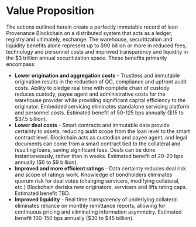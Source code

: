 # Value Proposition

The actions outlined herein create a perfectly immutable record of loan Provenance Blockchain on a distributed system that acts as a ledger, registry and ultimately, exchange. The warehouse, securitization and liquidity benefits alone represent up to $90 billion or more in reduced fees, technology and personnel costs and improved transparency and liquidity in the $3 trillion annual securitization space. These benefits primarily encompass: 

* **Lower origination and aggregation costs** - Trustless and immutable origination results in the reduction of QC, compliance and upfront audit costs. Ability to pledge real time with complete chain of custody reduces custody, payee agent and administrative costs for the warehouse provider while providing significant capital efficiency to the originator.  Embedded servicing eliminates standalone servicing platform and personnel costs.  Estimated benefit of 50-125 bps annually \($15 to $37.5 billion\).
* **Lower deal costs** - Smart contracts and immutable data provide certainty to assets, reducing audit scope from the loan level to the smart contract level. Blockchain acts as custodian and payee agent, and legal documents can come from a smart contract tied to the collateral and resulting loans, saving significant fees. Deals can be done instantaneously, rather than in weeks. Estimated benefit of 20-20 bps annually \($6 to $9 billion\).
* **Improved and more efficient ratings** -  Data certainty reduces deal risk and scope of ratings work.  Knowledge of bondholders eliminates quorum risk for deal votes \(changing servicers, modifying collateral, etc.\)  Blockchain derisks new originators, servicers and lifts rating caps.  Estimated benefit TBD.
* **Improved liquidity** - Real time transparency of underlying collateral eliminates reliance on monthly remittance reports, allowing for continuous pricing and eliminating information asymmetry.  Estimated benefit 100-150 bps annually \($30 to $45 billion\).


